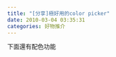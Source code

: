 ```yaml
---
title: "[分享]極好用的color picker"
date: 2010-03-04 03:35:31
categories: 好物推介
---
```


  
   
  
下面還有配色功能  
